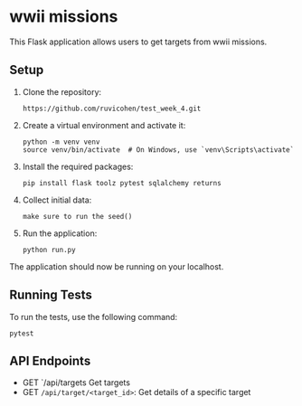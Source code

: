 # wwii missions

This Flask application allows users to get targets from wwii missions.

## Setup

1. Clone the repository:
   ```
   https://github.com/ruvicohen/test_week_4.git
   ```

2. Create a virtual environment and activate it:
   ```
   python -m venv venv
   source venv/bin/activate  # On Windows, use `venv\Scripts\activate`
   ```

3. Install the required packages:
   ```
   pip install flask toolz pytest sqlalchemy returns
   ```


4. Collect initial data:
   ```
   make sure to run the seed()
   ```

5. Run the application:
   ```
   python run.py
   ```

The application should now be running on your localhost.

## Running Tests

To run the tests, use the following command:
```
pytest
```

## API Endpoints

- GET `/api/targets Get targets 
- GET `/api/target/<target_id>`: Get details of a specific target

